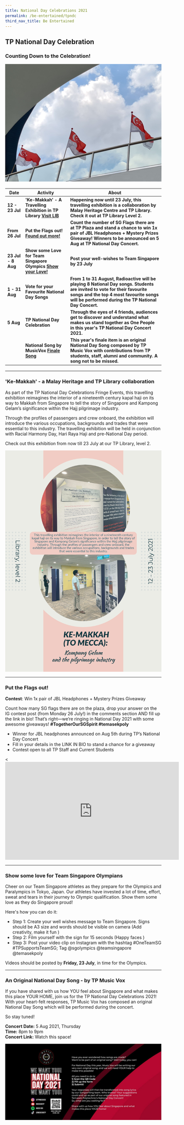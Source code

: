```yaml
---
title: National Day Celebrations 2021
permalink: /be-entertained/tpndc
third_nav_title: Be Entertained
---
```

## TP National Day Celebration

### Counting Down to the Celebration!

![TPNDC](/images/BeInvolved-NDCEvent3a.jpg)

<h4>
<table>
   <thead>
      <tr>
         <th>Date</th>
         <th>Activity</th>
         <th>About</th>
      </tr>
   </thead>
   <tbody>
      <tr>
         <td>12 - 23 Jul</td>
         <td>'Ke-Makkah' - A Travelling Exhibition in TP Library
				 <a href="{{site.baseurl}}/be-entertained/tpndc/#travellingLib" class="bp-button">Visit LIB</a></td>
         <td>Happening now until 23 July, this travelling exhibition is a collaboration by Malay Heritage Centre and TP Library. Check it out at TP Library Level 2. </td>
      </tr>
      <tr>
         <td>From 26 Jul</td>
				<td>Put the Flags out!
				<a href="{{site.baseurl}}/be-entertained/tpndc/#flags" class="bp-button">Found out more!</a></td>
         <td>Count the number of SG Flags there are at TP Plaza and stand a chance to win 1x pair of JBL Headphones + Mystery Prizes Giveaway! Winners to be announced on 5 Aug at TP National Day Concert.</td>
      </tr>
		   <tr>
         <td>23 Jul - 8 Aug</td>
         <td>Show some Love for Team Singapore Olympics
				 <a href="{{site.baseurl}}/be-entertained/tpndc/#olympics" class="bp-button">Show your Love!</a></td>
         <td>Post your well-wishes to Team Singapore by 23 July</td>
      </tr>
        <tr>
         <td>1 - 31 Aug</td>
         <td>Vote for your Favourite National Day Songs</td>
         <td>From 1 to 31 August, Radioactive will be playing 8 National Day songs. Students are invited to vote for their favourite songs and the top 4 most favourite songs will be performed during the TP National Day Concert.</td>
      </tr>
       <tr>
         <td>5 Aug</td>
         <td>TP National Day Celebration</td>
         <td>Through the eyes of 4 friends, audiences get to discover and understand what makes us stand together as One People in this year's TP National Day Concert 2021. </td>
      </tr>
      <tr>
         <td></td>
         <td>National Song by MusicVox
				<a href="{{site.baseurl}}/be-entertained/tpndc/#originalsong" class="bp-button">Finale Song</a></td>
         <td>This year's finale item is an original National Day Song composed by TP Music Vox with contributions from TP students, staff, alumni and community. A song not to be missed.</td>
      </tr>
   </tbody>
</table>
	</h4>

---
<h3><a id="travellingLib"></a>'Ke-Makkah'  - a Malay Heritage and TP Library collaboration</h3>

As part of the TP National Day Celebrations Fringe Events, this travelling exhibition reimagines the interior of a nineteenth century
kapal haji on its way to Makkah from Singapore to tell the story of Singapore and Kampong Gelam’s significance within the Hajj pilgrimage industry. 

Through the profiles of passengers and crew onboard, the exhibition will introduce the various occupations, backgrounds and trades that were essential to this industry. The travelling exhibition will be held in conjunction with Racial Harmony Day, Hari Raya Haji and pre-National Day period.
 
 Check out this exhibition from now till 23 July at our TP Library, level 2. 

![TravellingExhibition](/images/BeInvolved-NDC-LIB.jpg)

---
<h3><a id="flags"></a>Put the Flags out!</h3>

<b>Contest</b>: Win 1x pair of JBL Headphones + Mystery Prizes Giveaway

Count how many SG flags there are on the plaza, drop your answer on the IG contest post (from Monday 26 July!) in the comments section AND fill up the link in bio! That’s right—we’re ringing in National Day 2021 with some awesome giveaways! <b>#TogetherOurSGSpirit #temasekpoly</b>

* Winner for JBL headphones announced on Aug 5th during TP’s National Day Concert
* Fill in your details in the LINK IN BIO to stand a chance for a giveaway
* Contest open to all TP Staff and Current Students 

<div class="bp-youtube">

<<iframe width="560" height="315" src="https://www.youtube.com/embed/Wia1JS0375o" title="YouTube video player" frameborder="0" allow="accelerometer; autoplay; clipboard-write; encrypted-media; gyroscope; picture-in-picture" allowfullscreen></iframe>

</div>

---
<h3><a id="olympics"></a>Show some love for Team Singapore Olympians</h3>

Cheer on our Team Singapore athletes as they prepare for the Olympics and Paralympics in Tokyo, Japan. Our athletes have invested a lot of time, effort, sweat and tears in their journey to Olympic qualification. Show them some love as they do Singapore proud!
 
Here's how you can do it:

* Step 1: Create your well wishes message to Team Singapore. Signs should be A3 size and words should be visible on camera (Add creativity, make it fun )  
* Step 2: Film yourself with the sign for 15 seconds (Happy faces )  
* Step 3: Post your video clip on Instagram with the hashtag #OneTeamSG #TPSupportsTeamSG; Tag @sgolympics @teamsingapore @temasekpoly
 
Videos should be posted by **Friday, 23 July**, in time for the Olympics.

---
<h3><a id="originalsong"></a>An Original National Day Song - by TP Music Vox</h3>

If you have shared with us how YOU feel about Singapore and what makes this place YOUR HOME, join us for the TP National Day Celebrations 2021! With your heart-felt responses, TP Music Vox has composed an original National Day Song which will be performed during the concert. 

So stay tuned!

**Concert Date:**  5 Aug 2021, Thursday  
**Time:** 8pm to 9pm  
**Concert Link:** Watch this space!

![OriginalNDC](/images/BeEntertained-NDC-OriginalSong.png)